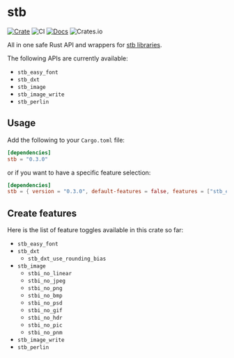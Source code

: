 # stb

[![Crate](https://img.shields.io/crates/v/stb.svg)](https://crates.io/crates/stb)
![CI](https://github.com/mxpv/stb/workflows/CI/badge.svg)
[![Docs](https://docs.rs/stb/badge.svg)](https://docs.rs/stb)
![Crates.io](https://img.shields.io/crates/l/stb)


All in one safe Rust API and wrappers for [stb libraries](https://github.com/nothings/stb).

The following APIs are currently available:
- `stb_easy_font`
- `stb_dxt`
- `stb_image`
- `stb_image_write`
- `stb_perlin`

## Usage

Add the following to your `Cargo.toml` file:

```toml
[dependencies]
stb = "0.3.0"
```

or if you want to have a specific feature selection:

```toml
[dependencies]
stb = { version = "0.3.0", default-features = false, features = ["stb_easy_font"] }
```

## Create features
Here is the list of feature toggles available in this crate so far:
- `stb_easy_font`
- `stb_dxt`
    * `stb_dxt_use_rounding_bias`
- `stb_image`
    * `stbi_no_linear`
    * `stbi_no_jpeg`
    * `stbi_no_png`
    * `stbi_no_bmp`
    * `stbi_no_psd`
    * `stbi_no_gif`
    * `stbi_no_hdr`
    * `stbi_no_pic`
    * `stbi_no_pnm`
- `stb_image_write`
- `stb_perlin`
